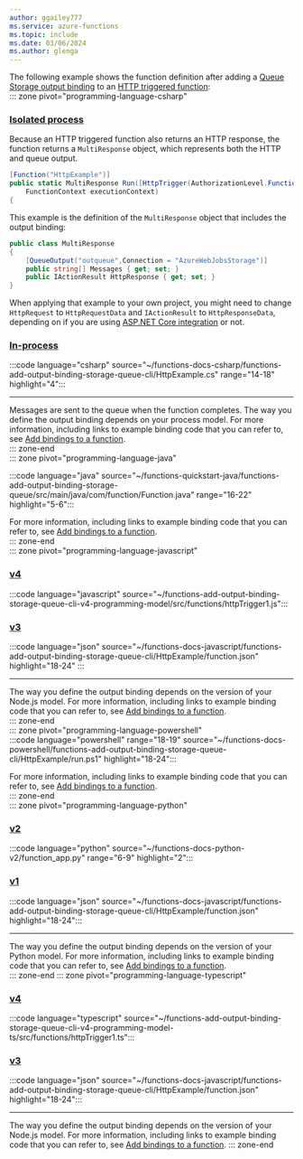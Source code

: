 ```yaml
---
author: ggailey777
ms.service: azure-functions
ms.topic: include
ms.date: 03/06/2024
ms.author: glenga
---
```


The following example shows the function definition after adding a [Queue Storage output binding](../articles/azure-functions/functions-bindings-storage-queue-output.md) to an [HTTP triggered function](../articles/azure-functions/functions-bindings-http-webhook-trigger.md):  
::: zone pivot="programming-language-csharp" 
### [Isolated process](#tab/isolated-process)
Because an HTTP triggered function also returns an HTTP response, the function returns a `MultiResponse` object, which represents both the HTTP and queue output.

```csharp
[Function("HttpExample")]
public static MultiResponse Run([HttpTrigger(AuthorizationLevel.Function, "get", "post")] HttpRequest req,
    FunctionContext executionContext)
{
```

This example is the definition of the `MultiResponse` object that includes the output binding:

```csharp
public class MultiResponse
{
    [QueueOutput("outqueue",Connection = "AzureWebJobsStorage")]
    public string[] Messages { get; set; }
    public IActionResult HttpResponse { get; set; }
}
```

When applying that example to your own project, you might need to change `HttpRequest` to `HttpRequestData` and `IActionResult` to `HttpResponseData`, depending on if you are using [ASP.NET Core integration](../articles/azure-functions/dotnet-isolated-process-guide.md#aspnet-core-integration) or not.

### [In-process](#tab/in-process)
:::code language="csharp" source="~/functions-docs-csharp/functions-add-output-binding-storage-queue-cli/HttpExample.cs" range="14-18" highlight="4":::

---
Messages are sent to the queue when the function completes. The way you define the output binding depends on your process model. For more information, including links to example binding code that you can refer to, see [Add bindings to a function](../articles/azure-functions/add-bindings-existing-function.md?tabs=csharp#manually-add-bindings-based-on-examples).  
::: zone-end  
::: zone pivot="programming-language-java"

:::code language="java" source="~/functions-quickstart-java/functions-add-output-binding-storage-queue/src/main/java/com/function/Function.java" range="16-22" highlight="5-6":::
  
For more information, including links to example binding code that you can refer to, see [Add bindings to a function](../articles/azure-functions/add-bindings-existing-function.md?tabs=java#manually-add-bindings-based-on-examples).  
::: zone-end  
::: zone pivot="programming-language-javascript"
### [v4](#tab/node-v4)

:::code language="javascript" source="~/functions-add-output-binding-storage-queue-cli-v4-programming-model/src/functions/httpTrigger1.js":::


### [v3](#tab/node-v3)
:::code language="json" source="~/functions-docs-javascript/functions-add-output-binding-storage-queue-cli/HttpExample/function.json" highlight="18-24" :::

--- 

The way you define the output binding depends on the version of your Node.js model. For more information, including links to example binding code that you can refer to, see [Add bindings to a function](../articles/azure-functions/add-bindings-existing-function.md?tabs=javascript#manually-add-bindings-based-on-examples).   
::: zone-end  
::: zone pivot="programming-language-powershell"  
:::code language="powershell" range="18-19" source="~/functions-docs-powershell/functions-add-output-binding-storage-queue-cli/HttpExample/run.ps1" highlight="18-24":::

For more information, including links to example binding code that you can refer to, see [Add bindings to a function](../articles/azure-functions/add-bindings-existing-function.md?tabs=powershell#manually-add-bindings-based-on-examples).   
::: zone-end  
::: zone pivot="programming-language-python"  
### [v2](#tab/python-v2)

:::code language="python" source="~/functions-docs-python-v2/function_app.py" range="6-9" highlight="2":::

### [v1](#tab/python-v1)

:::code language="json" source="~/functions-docs-javascript/functions-add-output-binding-storage-queue-cli/HttpExample/function.json" highlight="18-24":::

---

The way you define the output binding depends on the version of your Python model. For more information, including links to example binding code that you can refer to, see [Add bindings to a function](../articles/azure-functions/add-bindings-existing-function.md?tabs=python#manually-add-bindings-based-on-examples).   
::: zone-end
::: zone pivot="programming-language-typescript"
### [v4](#tab/node-v4)

:::code language="typescript" source="~/functions-add-output-binding-storage-queue-cli-v4-programming-model-ts/src/functions/httpTrigger1.ts":::

### [v3](#tab/node-v3)

:::code language="json" source="~/functions-docs-javascript/functions-add-output-binding-storage-queue-cli/HttpExample/function.json" highlight="18-24":::

--- 

The way you define the output binding depends on the version of your Node.js model. For more information, including links to example binding code that you can refer to, see [Add bindings to a function](../articles/azure-functions/add-bindings-existing-function.md?tabs=typescript#manually-add-bindings-based-on-examples).
::: zone-end
